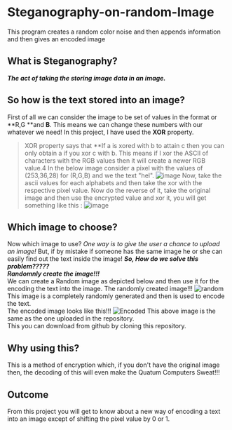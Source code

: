 # Steganography-on-random-Image
This program creates a random color noise and then appends information and then gives an encoded image
## What is Steganography?
***The act of taking the storing image data in an image.***
## **So how is the text stored into an image?**
First of all we can consider the image to be set of values in the format or **R,G **and **B**. 
This means we can change these numbers with our whatever we need!
In this project, I have used the **XOR** property.
> XOR property says that **If a is xored with b to attain c then you can only obtain a if you xor c with b.
This means if I xor the ASCII of characters with the RGB values then it will create a newer RGB value.4
In the below image consider a pixel with the values of (253,36,28) for (R,G,B) and we the text "hel". 
![image](https://user-images.githubusercontent.com/99396752/182440681-4a0199f1-ba4e-41f3-906a-d48a5189bec7.png)
Now, take the ascii values for each alphabets and then take the xor with the respective pixel value.
Now do the reverse of it, take the original image and then use the encrypted value and xor it, you will get something like this : 
![image](https://user-images.githubusercontent.com/99396752/182442905-75efe954-91cd-4ec7-a244-b4b9662d8eb7.png)
## **Which image to choose?**
Now which image to use?
*One way is to give the user a chance to upload an image!*
But, if by mistake if someone has the same image he or she can easily find out the text inside the image!
***So, How do we solve this problem?????***<br>
***Randomnly create the image!!!***<br>
We can create a Random image as depicted below and then use it for the encoding the text into the image.
The randomly created image!!!
![random](https://user-images.githubusercontent.com/99396752/182443147-0c7f557d-bdaf-487e-a9fa-3b4929d140d3.png)
This image is a completely randomly generated and then is used to encode the text.<br>
The encoded image looks like this!!!
![Encoded](https://user-images.githubusercontent.com/99396752/182443406-879f8c0a-8ca2-4dbe-a9ff-5ff0f9fef11e.png)
This above image is the same as the one uploaded in the repository. <br>
This you can download from github by cloning this repository.
## **Why using this?**
This is a method of encryption which, if you don't have the original image then, the decoding of this will even make the Quatum Computers Sweat!!!
## **Outcome**
From this project you will get to know about a new way of encoding a text into an image except of shifting the pixel value by 0 or 1.
